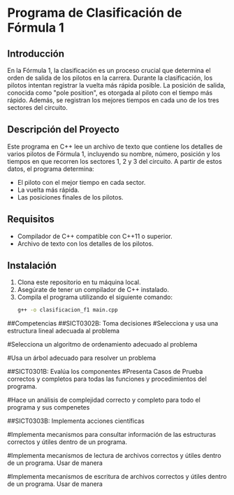 # Programa de Clasificación de Fórmula 1

## Introducción

En la Fórmula 1, la clasificación es un proceso crucial que determina el orden de salida de los pilotos en la carrera. Durante la clasificación, los pilotos intentan registrar la vuelta más rápida posible. La posición de salida, conocida como "pole position", es otorgada al piloto con el tiempo más rápido. Además, se registran los mejores tiempos en cada uno de los tres sectores del circuito.

## Descripción del Proyecto

Este programa en C++ lee un archivo de texto que contiene los detalles de varios pilotos de Fórmula 1, incluyendo su nombre, número, posición y los tiempos en que recorren los sectores 1, 2 y 3 del circuito. A partir de estos datos, el programa determina:
- El piloto con el mejor tiempo en cada sector.
- La vuelta más rápida.
- Las posiciones finales de los pilotos.

## Requisitos

- Compilador de C++ compatible con C++11 o superior.
- Archivo de texto con los detalles de los pilotos.

## Instalación

1. Clona este repositorio en tu máquina local.
2. Asegúrate de tener un compilador de C++ instalado.
3. Compila el programa utilizando el siguiente comando:
   ```sh
   g++ -o clasificacion_f1 main.cpp
##Competencias 
##SICT0302B: Toma decisiones
#Selecciona y usa una estructura lineal adecuada al problema


#Selecciona un algoritmo de ordenamiento adecuado al problema

#Usa un árbol adecuado para resolver un problema

##SICT0301B: Evalúa los componentes
#Presenta Casos de Prueba correctos y completos para todas las funciones y procedimientos del programa.


#Hace un análisis de complejidad correcto y completo para todo el programa y sus compenetes

##SICT0303B: Implementa acciones científicas

#Implementa mecanismos para consultar información de las estructuras correctos y útiles dentro de un programa.


#Implementa mecanismos de lectura de archivos correctos y útiles dentro de un programa. Usar de manera


#Implementa mecanismos de escritura de archivos correctos y útiles dentro de un programa. Usar de manera

